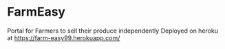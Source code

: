 # FarmEasy
Portal for Farmers to sell their produce independently
Deployed on heroku at https://farm-easy99.herokuapp.com/
